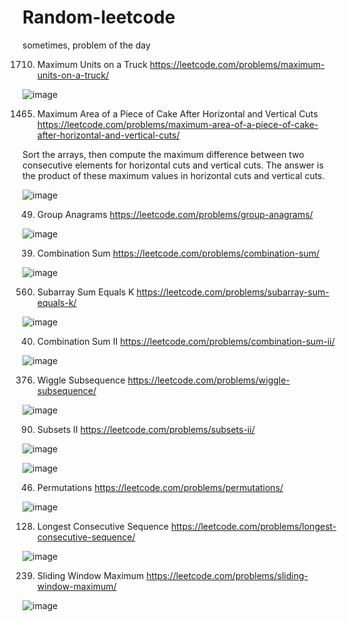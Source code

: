 # Random-leetcode
sometimes, problem of the day 


1710. Maximum Units on a Truck
https://leetcode.com/problems/maximum-units-on-a-truck/

![image](https://user-images.githubusercontent.com/102652030/176890537-85fd111d-ce80-4bd5-a86d-c13ea5f6c0b6.png)

1465. Maximum Area of a Piece of Cake After Horizontal and Vertical Cuts
https://leetcode.com/problems/maximum-area-of-a-piece-of-cake-after-horizontal-and-vertical-cuts/

Sort the arrays, then compute the maximum difference between two consecutive elements for horizontal cuts and vertical cuts.
The answer is the product of these maximum values in horizontal cuts and vertical cuts.

![image](https://user-images.githubusercontent.com/102652030/176989600-3e703924-ae15-4c47-b859-dd423d85a04d.png)

49. Group Anagrams
https://leetcode.com/problems/group-anagrams/

![image](https://user-images.githubusercontent.com/102652030/176994199-6316fc6d-1758-4754-b0d8-c31dc8482626.png)

39. Combination Sum
https://leetcode.com/problems/combination-sum/

![image](https://user-images.githubusercontent.com/102652030/177009186-f2cd33d4-a122-4279-9a9c-c6ed103bc1ec.png)

560. Subarray Sum Equals K
https://leetcode.com/problems/subarray-sum-equals-k/

![image](https://user-images.githubusercontent.com/102652030/177014374-a509c2eb-fc6f-465b-acd1-2ae6482cdc5e.png)

40. Combination Sum II
https://leetcode.com/problems/combination-sum-ii/

![image](https://user-images.githubusercontent.com/102652030/177031842-73c3c015-8e88-465a-816d-cdf494ca1416.png)

376. Wiggle Subsequence
https://leetcode.com/problems/wiggle-subsequence/

![image](https://user-images.githubusercontent.com/102652030/177031883-2164c805-3d42-4188-b519-81082eb61781.png)

90. Subsets II
https://leetcode.com/problems/subsets-ii/

![image](https://user-images.githubusercontent.com/102652030/177039612-5b0f67f6-1c4d-464b-976d-5dd80e3e99e7.png)

![image](https://user-images.githubusercontent.com/102652030/177039657-eb17bc6b-b067-4337-b8e8-8fa563d21543.png)

46. Permutations
https://leetcode.com/problems/permutations/

![image](https://user-images.githubusercontent.com/102652030/177041224-79badcbc-b281-47b8-9b7d-3d0e6e405fde.png)

128. Longest Consecutive Sequence
https://leetcode.com/problems/longest-consecutive-sequence/

![image](https://user-images.githubusercontent.com/102652030/177272174-a47acca2-0079-434f-9b33-54209bd25ec0.png)

239. Sliding Window Maximum https://leetcode.com/problems/sliding-window-maximum/

![image](https://user-images.githubusercontent.com/102652030/178096589-4b56cf2d-fdc3-43a4-930a-b606fbab6849.png)
